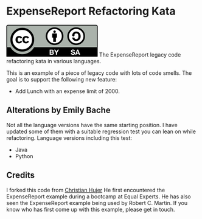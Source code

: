 # ExpenseReport Refactoring Kata

![License: CC-BY-SA](by-sa.svg)
The ExpenseReport legacy code refactoring kata in various languages.

This is an example of a piece of legacy code with lots of code smells.
The goal is to support the following new feature:
* Add Lunch with an expense limit of 2000.

## Alterations by Emily Bache
Not all the language versions have the same starting position. I have updated some of them with a suitable regression test you can lean on while refactoring.
Language versions including this test:

* Java
* Python


## Credits
I forked this code from [Christian Hujer](https://github.com/christianhujer/expensereport)
He first encountered the ExpenseReport example during a bootcamp at Equal Experts.
He has also seen the ExpenseReport example being used by Robert C. Martin.
If you know who has first come up with this example, please get in touch.

